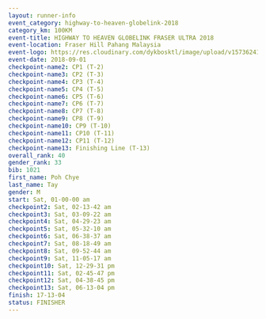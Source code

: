 ```yaml
---
layout: runner-info 
event_category: highway-to-heaven-globelink-2018 
category_km: 100KM 
event-title: HIGHWAY TO HEAVEN GLOBELINK FRASER ULTRA 2018 
event-location: Fraser Hill Pahang Malaysia 
event-logo: https://res.cloudinary.com/dykbosktl/image/upload/v1573624145/Logo/download_nnzjlh.png 
event-date: 2018-09-01 
checkpoint-name2: CP1 (T-2) 
checkpoint-name3: CP2 (T-3) 
checkpoint-name4: CP3 (T-4) 
checkpoint-name5: CP4 (T-5) 
checkpoint-name6: CP5 (T-6) 
checkpoint-name7: CP6 (T-7) 
checkpoint-name8: CP7 (T-8) 
checkpoint-name9: CP8 (T-9) 
checkpoint-name10: CP9 (T-10) 
checkpoint-name11: CP10 (T-11) 
checkpoint-name12: CP11 (T-12) 
checkpoint-name13: Finishing Line (T-13) 
overall_rank: 40
gender_rank: 33
bib: 1021
first_name: Poh Chye
last_name: Tay
gender: M
start: Sat, 01-00-00 am
checkpoint2: Sat, 02-13-42 am
checkpoint3: Sat, 03-09-22 am
checkpoint4: Sat, 04-29-23 am
checkpoint5: Sat, 05-32-10 am
checkpoint6: Sat, 06-38-37 am
checkpoint7: Sat, 08-18-49 am
checkpoint8: Sat, 09-52-44 am
checkpoint9: Sat, 11-05-17 am
checkpoint10: Sat, 12-29-31 pm
checkpoint11: Sat, 02-45-47 pm
checkpoint12: Sat, 04-38-45 pm
checkpoint13: Sat, 06-13-04 pm
finish: 17-13-04
status: FINISHER
---
```

